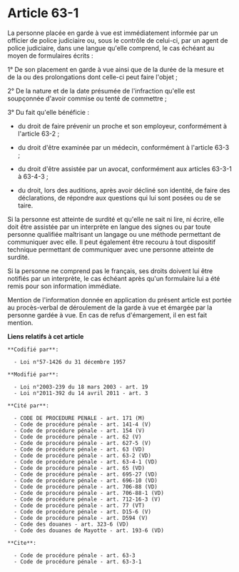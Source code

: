 # Article 63-1

La personne placée en garde à vue est immédiatement informée par un officier de police judiciaire ou, sous le contrôle de
celui-ci, par un agent de police judiciaire, dans une langue qu'elle comprend, le cas échéant au moyen de formulaires
écrits : 

1° De son placement en garde à vue ainsi que de la durée de la mesure et de la ou des prolongations dont celle-ci peut faire
l'objet ; 

2° De la nature et de la date présumée de l'infraction qu'elle est soupçonnée d'avoir commise ou tenté de commettre ; 

3° Du fait qu'elle bénéficie :

- du droit de faire prévenir un proche et son employeur, conformément à l'article 63-2 ;

- du droit d'être examinée par un médecin, conformément à l'article 63-3 ;

- du droit d'être assistée par un avocat, conformément aux articles 63-3-1 à 63-4-3 ;

- du droit, lors des auditions, après avoir décliné son identité, de faire des déclarations, de répondre aux questions qui
lui sont posées ou de se taire. 

Si la personne est atteinte de surdité et qu'elle ne sait ni lire, ni écrire, elle doit être assistée par un interprète en
langue des signes ou par toute personne qualifiée maîtrisant un langage ou une méthode permettant de communiquer avec elle.
Il peut également être recouru à tout dispositif technique permettant de communiquer avec une personne atteinte de surdité. 

Si la personne ne comprend pas le français, ses droits doivent lui être notifiés par un interprète, le cas échéant après
qu'un formulaire lui a été remis pour son information immédiate. 

Mention de l'information donnée en application du présent article est portée au procès-verbal de déroulement de la garde à
vue et émargée par la personne gardée à vue. En cas de refus d'émargement, il en est fait mention.

**Liens relatifs à cet article**

	**Codifié par**:

	  - Loi n°57-1426 du 31 décembre 1957

	**Modifié par**:

	  - Loi n°2003-239 du 18 mars 2003 - art. 19
	  - Loi n°2011-392 du 14 avril 2011 - art. 3

	**Cité par**:

	  - CODE DE PROCEDURE PENALE - art. 171 (M)
	  - Code de procédure pénale - art. 141-4 (V)
	  - Code de procédure pénale - art. 154 (V)
	  - Code de procédure pénale - art. 62 (V)
	  - Code de procédure pénale - art. 627-5 (V)
	  - Code de procédure pénale - art. 63 (VD)
	  - Code de procédure pénale - art. 63-2 (VD)
	  - Code de procédure pénale - art. 63-4-1 (VD)
	  - Code de procédure pénale - art. 65 (VD)
	  - Code de procédure pénale - art. 695-27 (VD)
	  - Code de procédure pénale - art. 696-10 (VD)
	  - Code de procédure pénale - art. 706-88 (VD)
	  - Code de procédure pénale - art. 706-88-1 (VD)
	  - Code de procédure pénale - art. 712-16-3 (V)
	  - Code de procédure pénale - art. 77 (VT)
	  - Code de procédure pénale - art. D15-6 (V)
	  - Code de procédure pénale - art. D594 (V)
	  - Code des douanes - art. 323-6 (VD)
	  - Code des douanes de Mayotte - art. 193-6 (VD)

	**Cite**:

	  - Code de procédure pénale - art. 63-3
	  - Code de procédure pénale - art. 63-3-1
